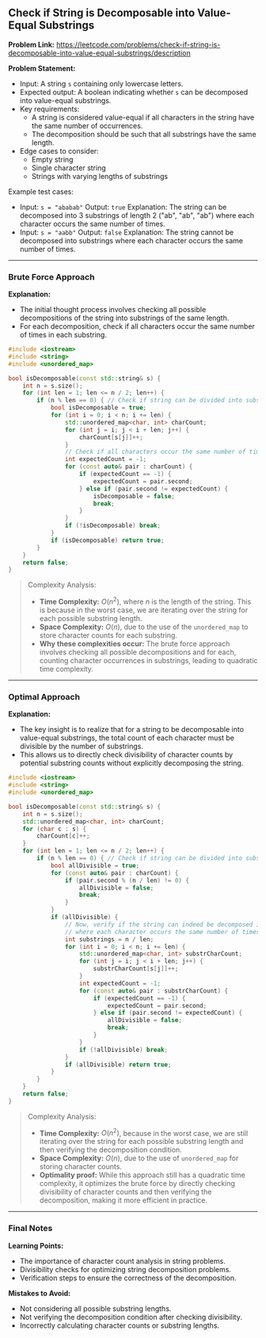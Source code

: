 ## Check if String is Decomposable into Value-Equal Substrings

**Problem Link:** https://leetcode.com/problems/check-if-string-is-decomposable-into-value-equal-substrings/description

**Problem Statement:**
- Input: A string `s` containing only lowercase letters.
- Expected output: A boolean indicating whether `s` can be decomposed into value-equal substrings.
- Key requirements: 
  - A string is considered value-equal if all characters in the string have the same number of occurrences.
  - The decomposition should be such that all substrings have the same length.
- Edge cases to consider:
  - Empty string
  - Single character string
  - Strings with varying lengths of substrings

Example test cases:
- Input: `s = "ababab"` Output: `true` Explanation: The string can be decomposed into 3 substrings of length 2 ("ab", "ab", "ab") where each character occurs the same number of times.
- Input: `s = "aabb"` Output: `false` Explanation: The string cannot be decomposed into substrings where each character occurs the same number of times.

---

### Brute Force Approach

**Explanation:**
- The initial thought process involves checking all possible decompositions of the string into substrings of the same length.
- For each decomposition, check if all characters occur the same number of times in each substring.

```cpp
#include <iostream>
#include <string>
#include <unordered_map>

bool isDecomposable(const std::string& s) {
    int n = s.size();
    for (int len = 1; len <= n / 2; len++) {
        if (n % len == 0) { // Check if string can be divided into substrings of length 'len'
            bool isDecomposable = true;
            for (int i = 0; i < n; i += len) {
                std::unordered_map<char, int> charCount;
                for (int j = i; j < i + len; j++) {
                    charCount[s[j]]++;
                }
                // Check if all characters occur the same number of times
                int expectedCount = -1;
                for (const auto& pair : charCount) {
                    if (expectedCount == -1) {
                        expectedCount = pair.second;
                    } else if (pair.second != expectedCount) {
                        isDecomposable = false;
                        break;
                    }
                }
                if (!isDecomposable) break;
            }
            if (isDecomposable) return true;
        }
    }
    return false;
}
```

> Complexity Analysis:
> - **Time Complexity:** $O(n^2)$, where $n$ is the length of the string. This is because in the worst case, we are iterating over the string for each possible substring length.
> - **Space Complexity:** $O(n)$, due to the use of the `unordered_map` to store character counts for each substring.
> - **Why these complexities occur:** The brute force approach involves checking all possible decompositions and for each, counting character occurrences in substrings, leading to quadratic time complexity.

---

### Optimal Approach

**Explanation:**
- The key insight is to realize that for a string to be decomposable into value-equal substrings, the total count of each character must be divisible by the number of substrings. 
- This allows us to directly check divisibility of character counts by potential substring counts without explicitly decomposing the string.

```cpp
#include <iostream>
#include <string>
#include <unordered_map>

bool isDecomposable(const std::string& s) {
    int n = s.size();
    std::unordered_map<char, int> charCount;
    for (char c : s) {
        charCount[c]++;
    }
    for (int len = 1; len <= n / 2; len++) {
        if (n % len == 0) { // Check if string can be divided into substrings of length 'len'
            bool allDivisible = true;
            for (const auto& pair : charCount) {
                if (pair.second % (n / len) != 0) {
                    allDivisible = false;
                    break;
                }
            }
            if (allDivisible) {
                // Now, verify if the string can indeed be decomposed into substrings of length 'len'
                // where each character occurs the same number of times in each substring.
                int substrings = n / len;
                for (int i = 0; i < n; i += len) {
                    std::unordered_map<char, int> substrCharCount;
                    for (int j = i; j < i + len; j++) {
                        substrCharCount[s[j]]++;
                    }
                    int expectedCount = -1;
                    for (const auto& pair : substrCharCount) {
                        if (expectedCount == -1) {
                            expectedCount = pair.second;
                        } else if (pair.second != expectedCount) {
                            allDivisible = false;
                            break;
                        }
                    }
                    if (!allDivisible) break;
                }
                if (allDivisible) return true;
            }
        }
    }
    return false;
}
```

> Complexity Analysis:
> - **Time Complexity:** $O(n^2)$, because in the worst case, we are still iterating over the string for each possible substring length and then verifying the decomposition condition.
> - **Space Complexity:** $O(n)$, due to the use of `unordered_map` for storing character counts.
> - **Optimality proof:** While this approach still has a quadratic time complexity, it optimizes the brute force by directly checking divisibility of character counts and then verifying the decomposition, making it more efficient in practice.

---

### Final Notes

**Learning Points:**
- The importance of character count analysis in string problems.
- Divisibility checks for optimizing string decomposition problems.
- Verification steps to ensure the correctness of the decomposition.

**Mistakes to Avoid:**
- Not considering all possible substring lengths.
- Not verifying the decomposition condition after checking divisibility.
- Incorrectly calculating character counts or substring lengths.